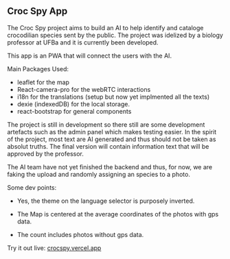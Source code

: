## Croc Spy App


The Croc Spy project aims to build an AI to help identify and cataloge crocodilian species sent by the public. The project was idelized by a biology professor at UFBa and it is currently been developed.

This app is an PWA that will connect the users with the AI.

Main Packages Used:

* leaflet for the map
* React-camera-pro for the webRTC interactions
* i18n for the translations (setup but now yet implmented all the texts)
* dexie (indexedDB) for the local storage.
* react-bootstrap for general components

The project is still in development so there still are some development artefacts such as the admin panel
which makes testing easier.
In the spirit of the project, most text are AI generated and thus should not be taken as absolut truths. The final version will contain information text that will be approved by the professor.

The AI team have not yet finished the backend and thus, for now, we are faking the upload and randomly assigning an species to a photo.

Some dev points:

* Yes, the theme on the language selector is purposely inverted.
* The Map is centered at the average coordinates of the photos with gps data.

* The count includes photos without gps data.


Try it out live: [crocspy.vercel.app](crocspy.vercel.app)
